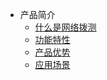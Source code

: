 * 产品简介  
  * [什么是网络拨测](/undt/introduction/whatis.md)
  * [功能特性](/undt/introduction/functionIntro.md)
  * [产品优势](/undt/introduction/productAdvantage.md)
  * [应用场景](/undt/introduction/application.md)
  
  


